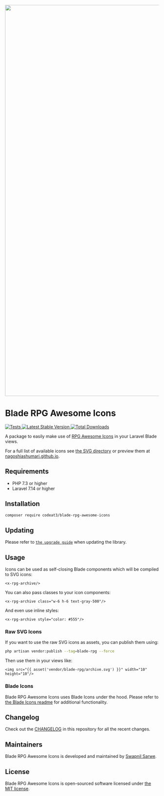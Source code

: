 <p align="center">
    <img src="https://banners.beyondco.de/Blade%20RPG%20Awesome%20Icons.png?theme=light&packageManager=composer+require&packageName=codeat3%2Fblade-rpg-awesome-icons&pattern=architect&style=style_1&description=A+package+to+use+RPG+Awesome+Icons+in+your+Laravel+Blade+views&md=1&showWatermark=1&fontSize=100px&images=https%3A%2F%2Flaravel.com%2Fimg%2Flogomark.min.svg" width="1280" title="Social Card Blade RPG Awesome Icons">
</p>

# Blade RPG Awesome Icons

<a href="https://github.com/codeat3/blade-rpg-awesome-icons/actions?query=workflow%3ATests">
    <img src="https://github.com/codeat3/blade-rpg-awesome-icons/workflows/Tests/badge.svg" alt="Tests">
</a>
<a href="https://packagist.org/packages/codeat3/blade-rpg-awesome-icons">
    <img src="https://img.shields.io/packagist/v/codeat3/blade-rpg-awesome-icons" alt="Latest Stable Version">
</a>
<a href="https://packagist.org/packages/codeat3/blade-rpg-awesome-icons">
    <img src="https://img.shields.io/packagist/dt/codeat3/blade-rpg-awesome-icons" alt="Total Downloads">
</a>

A package to easily make use of [RPG Awesome Icons](https://github.com/nagoshiashumari/rpg-awesome-raw/) in your Laravel Blade views.

For a full list of available icons see [the SVG directory](resources/svg) or preview them at [nagoshiashumari.github.io](https://nagoshiashumari.github.io/Rpg-Awesome/).

## Requirements

- PHP 7.3 or higher
- Laravel 7.14 or higher

## Installation

```bash
composer require codeat3/blade-rpg-awesome-icons
```

## Updating

Please refer to [`the upgrade guide`](UPGRADE.md) when updating the library.

## Usage

Icons can be used as self-closing Blade components which will be compiled to SVG icons:

```blade
<x-rpg-archive/>
```

You can also pass classes to your icon components:

```blade
<x-rpg-archive class="w-6 h-6 text-gray-500"/>
```

And even use inline styles:

```blade
<x-rpg-archive style="color: #555"/>
```

### Raw SVG Icons

If you want to use the raw SVG icons as assets, you can publish them using:

```bash
php artisan vendor:publish --tag=blade-rpg --force
```

Then use them in your views like:

```blade
<img src="{{ asset('vendor/blade-rpg/archive.svg') }}" width="10" height="10"/>
```

### Blade Icons

Blade RPG Awesome Icons uses Blade Icons under the hood. Please refer to [the Blade Icons readme](https://github.com/blade-ui-kit/blade-icons) for additional functionality.

## Changelog

Check out the [CHANGELOG](CHANGELOG.md) in this repository for all the recent changes.

## Maintainers

Blade RPG Awesome Icons is developed and maintained by [Swapnil Sarwe](https://swapnilsarwe.com).

## License

Blade RPG Awesome Icons is open-sourced software licensed under [the MIT license](LICENSE.md).
